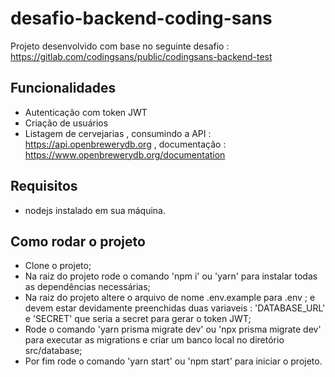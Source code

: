 # desafio-backend-coding-sans

Projeto desenvolvido com base no seguinte desafio : https://gitlab.com/codingsans/public/codingsans-backend-test

## Funcionalidades 

- Autenticação com token JWT
- Criação de usuários
- Listagem de cervejarias , consumindo a API : https://api.openbrewerydb.org , documentação : https://www.openbrewerydb.org/documentation


## Requisitos 
- nodejs instalado em sua máquina.


## Como rodar o projeto 
- Clone o projeto;
- Na raiz do projeto rode o comando 'npm i' ou 'yarn' para instalar todas as dependências necessárias;
- Na raiz do projeto altere o arquivo de nome .env.example para .env ; e devem estar devidamente preenchidas duas variaveis : 'DATABASE_URL' e 'SECRET' que seria a secret para gerar o token JWT;
- Rode o comando 'yarn prisma migrate dev' ou 'npx prisma migrate dev' para executar as migrations e criar um banco local no diretório src/database;
- Por fim rode o comando 'yarn start' ou 'npm start' para iniciar o projeto.
